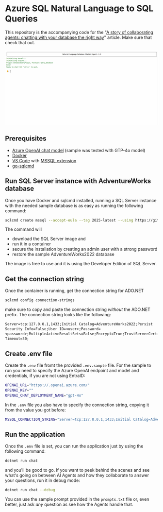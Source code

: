 # Azure SQL Natural Language to SQL Queries

This repository is the accompanying code for the "[A story of collaborating agents: chatting with your database the right way](https://devblogs.microsoft.com/azure-sql/a-story-of-collaborating-agents-chatting-with-your-database-the-right-way/)" article. Make sure that check that out.

![AI Agents collaborating to answer complex NL2SQL question](./_assets/chatbot-azure-sql.gif)

## Prerequisites

- [Azure OpenAI chat model](https://learn.microsoft.com/en-us/azure/ai-services/openai/overview#get-started-with-azure-openai) (sample was tested with GTP-4o model)
- [Docker](https://www.docker.com/)
- [VS Code](https://code.visualstudio.com/) with [MSSQL extension](https://marketplace.visualstudio.com/items?itemName=ms-mssql.mssql)
- [go-sqlcmd](https://learn.microsoft.com/en-us/sql/tools/sqlcmd/sqlcmd-utility?view=sql-server-ver17&tabs=go%2Cwindows%2Cwindows-support&pivots=cs1-bash#download-and-install-sqlcmd)

## Run SQL Server instance with AdventureWorks database

Once you have Docker and sqlcmd installed, running a SQL Server instance with the needed sample database is as easy as running the following command:

```bash
sqlcmd create mssql --accept-eula --tag 2025-latest --using https://github.com/Microsoft/sql-server-samples/releases/download/adventureworks/AdventureWorks2022.bak
```

The command will 
- download the SQL Server image and 
- run it in a container
- secure the installation by creating an admin user with a strong password
- restore the sample AdventureWorks2022 database

The image is free to use and it is using the Developer Edition of SQL Server. 

## Get the connection string

Once the container is running, get the connection string for ADO.NET

```bash
sqlcmd config connection-strings
```

make sure to copy and paste the connection string *without* the ADO.NET prefix. The connection string looks like the following:

```text
Server=tcp:127.0.0.1,1433;Initial Catalog=AdventureWorks2022;Persist Security Info=False;User ID=<user>;Password=<password>;MultipleActiveResultSets=False;Encrypt=True;TrustServerCertificate=True;Connection Timeout=30;
```

## Create .env file

Create the `.env` file fromt the provided `.env.sample` file. For the sample to run you need to specify the Azure OpenAI endpoint and model and credentials, if you are not using EntraID:

```bash
OPENAI_URL="https://.openai.azure.com/"
OPENAI_KEY=""
OPENAI_CHAT_DEPLOYMENT_NAME="gpt-4o"
```

In the `.env` file you also have to specify the connection string, copying it from the value you got before:

```bash
MSSQL_CONNECTION_STRING="Server=tcp:127.0.0.1,1433;Initial Catalog=AdventureWorks2022;Persist Security Info=False;User ID=<user>;Password=<password>;MultipleActiveResultSets=False;Encrypt=True;TrustServerCertificate=True;Connection Timeout=30;"
```

## Run the application

Once the `.env` file is set, you can run the application just by using the following command:

```bash
dotnet run chat
```

and you'll be good to go. If you want to peek behind the scenes and see what's going on between AI Agents and how they collaborate to answer your questions, run it in debug mode:

```bash
dotnet run chat --debug
```

You can use the sample prompt provided in the `prompts.txt` file or, even better, just ask *any* question as see how the Agents handle that.
